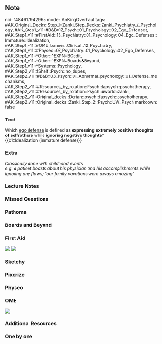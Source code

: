 ## Note
nid: 1484617942965
model: AnKingOverhaul
tags: #AK_Original_Decks::Step_1::Zanki_Step_Decks::Zanki_Psychiatry_/_Psychology, #AK_Step1_v11::#B&B::17_Psych::01_Psychology::02_Ego_Defenses, #AK_Step1_v11::#FirstAid::13_Psychiatry::01_Psychology::04_Ego_Defenses::Immature::Idealization, #AK_Step1_v11::#OME_banner::Clinical::12_Psychiatry, #AK_Step1_v11::#Physeo::07_Psychiatry::01_Psychology::02_Ego_Defenses, #AK_Step1_v11::^Other::^EXPN::BGedit, #AK_Step1_v11::^Other::^EXPN::Boards&Beyond, #AK_Step1_v11::^Systems::Psychology, #AK_Step2_v11::!Shelf::Psych::no_dupes, #AK_Step2_v11::#B&B::03_Psych::01_Abnormal_psychology::01_Defense_mechanisms, #AK_Step2_v11::#Resources_by_rotation::Psych::fapsych::psychotherapy, #AK_Step2_v11::#Resources_by_rotation::Psych::uworld::zanki, #AK_Step2_v11::Original_decks::Dorian::psych::fapsych::psychotherapy, #AK_Step2_v11::Original_decks::Zanki_Step_2::Psych::UW_Psych
markdown: false

### Text
<div>
  Which <u>ego defense</u> is defined as <b>expressing extremely
  positive thoughts of self/others</b> while <b>ignoring negative
  thoughts</b>?
</div>
<div>
  {{c1::Idealization (immature defense)}}
</div>

### Extra
<div>
  <i>Classically done with childhood events</i>
</div><i>e.g. a patient boasts about his physician and his
accomplishments while ignoring any flaws; "our family vacations
were always amazing"</i>

### Lecture Notes


### Missed Questions


### Pathoma


### Boards and Beyond


### First Aid
<img src="tmpuPzaHK.png"> <img src="tmphzVZ2s.png">

### Sketchy


### Pixorize


### Physeo


### OME
<div class="ome-widget">
  <a href=
  "https://onlinemeded.org/spa/psychiatry?ref=anki"><img src=
  "_OME_AnkiFlashcards_Topic_6.png"></a>
</div>

### Additional Resources


### One by one

